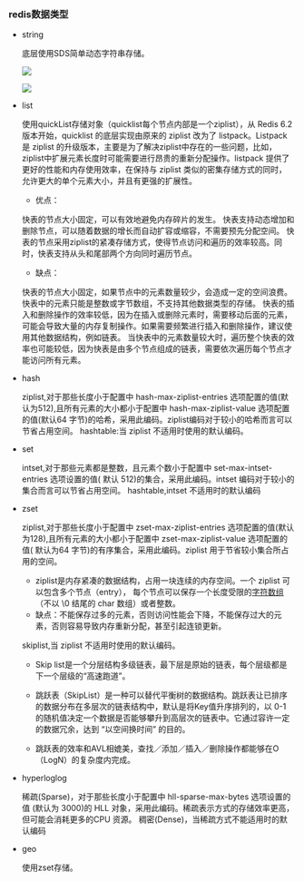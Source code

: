 ### redis数据类型

- string

  底层使用SDS简单动态字符串存储。

  ![](https://i-blog.csdnimg.cn/blog_migrate/2acf7c2df7307b8666930533c73007c6.png)

  ![](https://i-blog.csdnimg.cn/blog_migrate/15865b86ac00f23d3427574489bcf2fd.png)

- list

  使用quickList存储对象（quicklist每个节点内部是一个ziplist），从 Redis 6.2 版本开始，quicklist 的底层实现由原来的 ziplist 改为了 listpack。Listpack 是 ziplist 的升级版本，主要是为了解决ziplist中存在的一些问题，比如，ziplist中扩展元素长度时可能需要进行昂贵的重新分配操作。listpack 提供了更好的性能和内存使用效率，在保持与 ziplist 类似的密集存储方式的同时，允许更大的单个元素大小，并且有更强的扩展性。
  
  - 优点：
  
  快表的节点大小固定，可以有效地避免内存碎片的发生。
  快表支持动态增加和删除节点，可以随着数据的增长而自动扩容或缩容，不需要预先分配空间。
  快表的节点采用ziplist的紧凑存储方式，使得节点访问和遍历的效率较高。同时，快表支持从头和尾部两个方向同时遍历节点。
  
  - 缺点：
  
  快表的节点大小固定，如果节点中的元素数量较少，会造成一定的空间浪费。
  快表中的元素只能是整数或字节数组，不支持其他数据类型的存储。
  快表的插入和删除操作的效率较低，因为在插入或删除元素时，需要移动后面的元素，可能会导致大量的内存复制操作。如果需要频繁进行插入和删除操作，建议使用其他数据结构，例如链表。
  当快表中的元素数量较大时，遍历整个快表的效率也可能较低，因为快表是由多个节点组成的链表，需要依次遍历每个节点才能访问所有元素。
  
  
- hash

  ziplist,对于那些长度小于配置中 hash-max-ziplist-entries 选项配置的值(默认为512),且所有元素的大小都小于配置中 hash-max-ziplist-value 选项配置的值(默认64 字节)的哈希，采用此编码。ziplist编码对于较小的哈希而言可以节省占用空间。
  hashtable:当 ziplist 不适用时使用的默认编码。
  
  

- set

  intset,对于那些元素都是整数，且元素个数小于配置中 set-max-intset-entries 选项设置的值( 默认 512)的集合，采用此编码。intset 编码对于较小的集合而言可以节省占用空间。
  hashtable,intset 不适用时的默认编码

  

- zset

  ziplist,对于那些长度小于配置中 zset-max-ziplist-entries 选项配置的值(默认为128),且所有元素的大小都小于配置中 zset-max-ziplist-value 选项配置的值( 默认为64 字节)的有序集合，采用此编码。ziplist 用于节省较小集合所占用的空间。

  - ziplist是内存紧凑的数据结构，占用一块连续的内存空间。一个 ziplist 可以包含多个节点（entry）， 每个节点可以保存一个长度受限的[字符数组](https://so.csdn.net/so/search?q=字符数组&spm=1001.2101.3001.7020)（不以 \0 结尾的 char 数组）或者整数。
  - 缺点：不能保存过多的元素，否则访问性能会下降，不能保存过大的元素，否则容易导致内存重新分配，甚至引起连锁更新。

  skiplist,当 ziplist 不适用时使用的默认编码。 

  - Skip list是一个分层结构多级链表，最下层是原始的链表，每个层级都是下一个层级的“高速跑道”。

  - 跳跃表（SkipList）是一种可以替代平衡树的数据结构。跳跃表让已排序的数据分布在多层次的链表结构中，默认是将Key值升序排列的，以 0-1 的随机值决定一个数据是否能够攀升到高层次的链表中。它通过容许一定的数据冗余，达到 “以空间换时间” 的目的。

  - 跳跃表的效率和AVL相媲美，查找／添加／插入／删除操作都能够在O（LogN）的复杂度内完成。
    

- hyperloglog

  稀疏(Sparse)，对于那些长度小于配置中 hll-sparse-max-bytes 选项设置的值 (默认为 3000)的 HLL 对象，采用此编码。稀疏表示方式的存储效率更高，但可能会消耗更多的CPU 资源。
  稠密(Dense)，当稀疏方式不能适用时的默认编码

  

- geo

  使用zset存储。